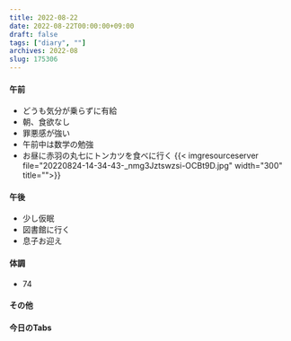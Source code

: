```yaml
---
title: 2022-08-22
date: 2022-08-22T00:00:00+09:00
draft: false
tags: ["diary", ""]
archives: 2022-08
slug: 175306
---
```

#### 午前
- どうも気分が乗らずに有給
- 朝、食欲なし
- 罪悪感が強い
- 午前中は数学の勉強
- お昼に赤羽の丸七にトンカツを食べに行く
{{< imgresourceserver file="20220824-14-34-43-_nmg3Jztswzsi-OCBt9D.jpg" width="300" title="">}}
#### 午後
- 少し仮眠
- 図書館に行く
- 息子お迎え
#### 体調
- 74
#### その他
#### 今日のTabs